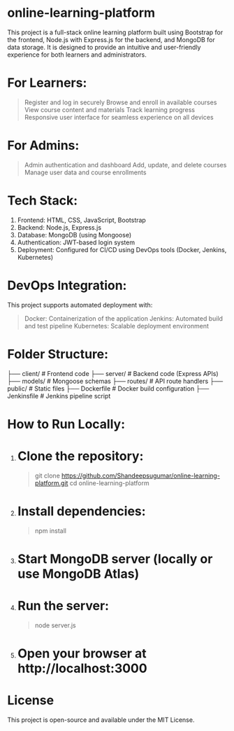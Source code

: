 # online-learning-platform
This project is a full-stack online learning platform built using Bootstrap for the frontend, Node.js with Express.js for the backend, and MongoDB for data storage. It is designed to provide an intuitive and user-friendly experience for both learners and administrators.

 # For Learners:
  > Register and log in securely
  > Browse and enroll in available courses
  > View course content and materials
  > Track learning progress
  > Responsive user interface for seamless experience on all devices

 # For Admins:
  > Admin authentication and dashboard
  > Add, update, and delete courses
  > Manage user data and course enrollments

# Tech Stack:
  1) Frontend: HTML, CSS, JavaScript, Bootstrap
  2) Backend: Node.js, Express.js
  3) Database: MongoDB (using Mongoose)
  4) Authentication: JWT-based login system
  5) Deployment: Configured for CI/CD using DevOps tools (Docker, Jenkins, Kubernetes)

# DevOps Integration:
This project supports automated deployment with:
  > Docker: Containerization of the application
  > Jenkins: Automated build and test pipeline
  > Kubernetes: Scalable deployment environment

# Folder Structure:
├── client/               # Frontend code
├── server/               # Backend code (Express APIs)
├── models/               # Mongoose schemas
├── routes/               # API route handlers
├── public/               # Static files
├── Dockerfile            # Docker build configuration
├── Jenkinsfile           # Jenkins pipeline script

# How to Run Locally:
  1) # Clone the repository:
     > git clone https://github.com/Shandeepsugumar/online-learning-platform.git
     > cd online-learning-platform
    
  2) # Install dependencies:
     > npm install

  3) # Start MongoDB server (locally or use MongoDB Atlas)
  4) # Run the server:
      > node server.js
  5) # Open your browser at http://localhost:3000

# License
This project is open-source and available under the MIT License.








